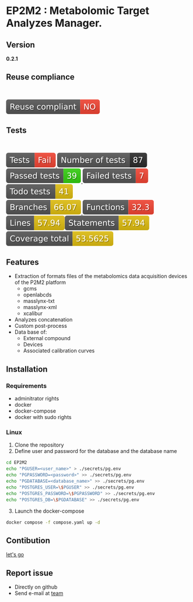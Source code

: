 <!--
© 2024 INRAE
SPDX-FileContributor: Marcellino Palerme <marcellino.palerme@inrae.fr>

SPDX-License-Identifier: MIT
-->

# EP2M2 : Metabolomic Target Analyzes Manager.

## Version
__0.2.1__

## Reuse compliance
<!--REUSE--></br>
[![Reuse compliant](./badges/reuse_compliant.svg)](https://github.com/p2m2/EP2M2/actions/runs/11250597955)<!--REUSE-END-->  

## Tests
<!--GAMFC--></br>
[![result](./badges/tests-result.svg) ![total](./badges/tests-total.svg) ![passed](./badges/tests-passed.svg) ![failed](./badges/tests-failed.svg) ![todo](./badges/tests-todo.svg)](https://github.com/p2m2/EP2M2/actions/runs/11237217265) </br>[![Branches](./badges/coverage-branches.svg) ![Functions](./badges/coverage-functions.svg) ![Lines](./badges/coverage-lines.svg)![Statements](./badges/coverage-statements.svg) ![Coverage total](./badges/coverage-total.svg)](https://github.com/p2m2/EP2M2/actions/runs/11237217265)<!--GAMFC-END-->
## Features
- Extraction of formats files of the metabolomics data acquisition devices of the P2M2 platform
  - gcms
  - openlabcds
  - masslynx-txt
  - masslynx-xml
  - xcalibur
- Analyzes concatenation
- Custom post-process
- Data base of:
  - External compound
  - Devices
  - Associated calibration curves

## Installation

### Requirements  
- adminitrator rights
- docker
- docker-compose
- docker with sudo rights

### Linux

1. Clone the repository
2. Define user and password for the database and the database name

```bash
cd EP2M2
echo "PGUSER=<user_name>" > ./secrets/pg.env
echo "PGPASSWORD=<password>" >> ./secrets/pg.env
echo "PGDATABASE=<database_name>" >> ./secrets/pg.env
echo "POSTGRES_USER=\$PGUSER" >> ./secrets/pg.env
echo "POSTGRES_PASSWORD=\$PGPASSWORD" >> ./secrets/pg.env
echo "POSTGRES_DB=\$PGDATABASE" >> ./secrets/pg.env
```

3. Launch the docker-compose

```bash
docker compose -f compose.yaml up -d
```

## Contibution
[let's go](./doc/contribution.md)
## Report issue
- Directly on github
- Send e-mail at [team](mailto:p2m2-it@inrae.fr)
